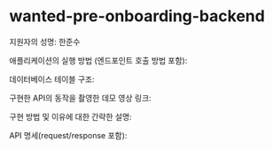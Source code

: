 # wanted-pre-onboarding-backend
지원자의 성명: 한준수

애플리케이션의 실행 방법 (엔드포인트 호출 방법 포함):

데이터베이스 테이블 구조:

구현한 API의 동작을 촬영한 데모 영상 링크:

구현 방법 및 이유에 대한 간략한 설명:

API 명세(request/response 포함):
